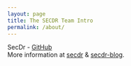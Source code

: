 ```yaml
---
layout: page
title: The SECDR Team Intro
permalink: /about/
---
```


SecDr - [GitHub](https://github.com/secdr)<br>
More information at [secdr](https://secdr.org/) & [secdr-blog](https://blog.secdr.org/).
